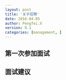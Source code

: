 ```yaml
---
layout: post
title: '关于招聘'
date: 2016-04-05
author: Pengfei.X
version: 0.1
categories: [management, ]
---
```


## 第一次参加面试


## 面试建议
